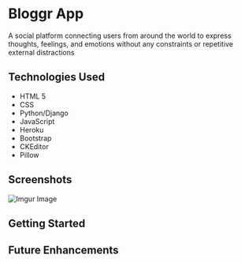 # Bloggr App
A social platform connecting users from around the world to express thoughts, feelings, and emotions without any constraints or repetitive external distractions 
## Technologies Used
- HTML 5
- CSS
- Python/Django
- JavaScript
- Heroku
- Bootstrap
- CKEditor
- Pillow

## Screenshots
![Imgur Image](https://imgur.com/wXMjMFx.png)
## Getting Started

## Future Enhancements
